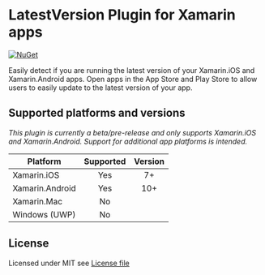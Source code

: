 # LatestVersion Plugin for Xamarin apps

[![NuGet](https://img.shields.io/nuget/v/Xam.Plugin.LatestVersion.svg?label=NuGet)](https://www.nuget.org/packages/Xam.Plugin.LatestVersion/)

Easily detect if you are running the latest version of your Xamarin.iOS and Xamarin.Android apps. Open apps in the App Store and Play Store to allow users to easily update to the latest version of your app.

## Supported platforms and versions

_This plugin is currently a beta/pre-release and only supports Xamarin.iOS and Xamarin.Android. Support for additional app platforms is intended._

|Platform|Supported|Version|
| ------------------- | :-----------: | :------------------: |
|Xamarin.iOS|Yes|7+|
|Xamarin.Android|Yes|10+|
|Xamarin.Mac|No||
|Windows (UWP)|No||

## License

Licensed under MIT see [License file](https://github.com/edsnider/LocalNotificationsPlugin/blob/master/LICENSE)